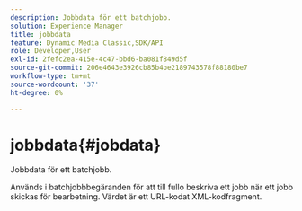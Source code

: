 ```yaml
---
description: Jobbdata för ett batchjobb.
solution: Experience Manager
title: jobbdata
feature: Dynamic Media Classic,SDK/API
role: Developer,User
exl-id: 2fefc2ea-415e-4c47-bbd6-ba081f849d5f
source-git-commit: 206e4643e3926cb85b4be2189743578f88180be7
workflow-type: tm+mt
source-wordcount: '37'
ht-degree: 0%

---
```


# jobbdata{#jobdata}

Jobbdata för ett batchjobb.

Används i batchjobbbegäranden för att till fullo beskriva ett jobb när ett jobb skickas för bearbetning. Värdet är ett URL-kodat XML-kodfragment.
